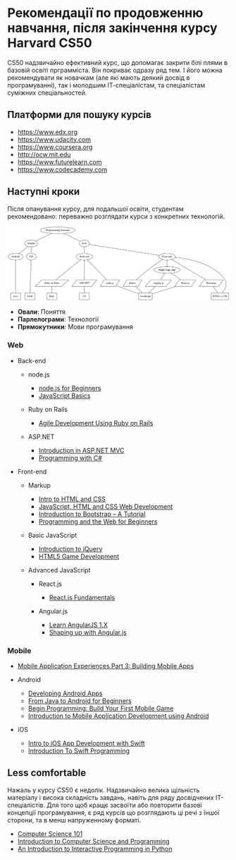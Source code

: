 # Рекомендації по продовженню навчання, після закінчення курсу **Harvard CS50**

CS50 надзвичайно ефективний курс, що допомагає закрити білі плями в базовій освіті прграмміста. Він покриває одразу ряд тем. І його можна рекомендувати як новачкам (але які мають деякий досвід в програмуванні), так і молодшим ІТ-спеціалістам, та спеціалістам суміжних спеціальностей.

## Платформи для пошуку курсів

- https://www.edx.org
- https://www.udacity.com
- https://www.coursera.org
- http://ocw.mit.edu
- https://www.futurelearn.com
- https://www.codecademy.com

## Наступні кроки

Після опанування курсу, для подальшої освіти, студентам рекомендовано: переважно розглядати курси з конкретних технологій.

![Programming Landscape](assets/plscape.png?raw=true)
- **Овали**: Поняття
- **Парлелограми**: Технології
- **Прямокутники**: Мови програмування

### Web

- Back-end
  - node.js
    - [node.js for Beginners](https://www.youtube.com/playlist?list=PL6gx4Cwl9DGBMdkKFn3HasZnnAqVjzHn_)
    - [JavaScript Basics](https://www.udacity.com/course/javascript-basics--ud804)

  - Ruby on Rails
    - [Agile Development Using Ruby on Rails](https://www.edx.org/xseries/agile-development-using-ruby-rails)

  - ASP.NET
    - [Introduction in ASP.NET MVC](https://mva.microsoft.com/ru/training-courses/-asp-net-mvc-8322?l=eTXjmit7_304984382)
    - [Programming with C#](https://prod-edx-mktg-edit.edx.org/course/programming-c-microsoft-dev204x-2)

- Front-end
  - Markup
    - [Intro to HTML and CSS](https://www.udacity.com/course/html5-game-development--cs255)
    - [JavaScript, HTML and CSS Web Development](https://www.edx.org/course/javascript-html-css-web-development-microsoft-dev211-1x)
    - [Introduction to Bootstrap – A Tutorial](https://www.edx.org/course/introduction-bootstrap-tutorial-microsoft-dev203x-0)
    - [Programming and the Web for Beginners](https://www.coursera.org/learn/duke-programming-web)

  - Basic JavaScript
    - [Introduction to jQuery](https://www.edx.org/course/introduction-jquery-microsoft-dev208x-1)
    - [HTML5 Game Development](https://www.udacity.com/course/html5-game-development--cs255)

  - Advanced JavaScript
    - React.js
      - [React.js Fundamentals](http://reactjsprogram.teachable.com/courses/reactjsfundamentals)

    - Angular.js
      - [Learn AngularJS 1.X](https://www.codecademy.com/learn/learn-angularjs)
      - [Shaping up with Angular.js](https://www.codeschool.com/courses/shaping-up-with-angular-js)

### Mobile

- [Mobile Application Experiences Part 3: Building Mobile Apps](https://www.edx.org/course/mobile-application-experiences-part-3-mitx-21w-789-3x#!)

- Android
  - [Developing Android Apps](https://www.udacity.com/course/developing-android-apps--ud853)
  - [From Java to Android for Beginners](https://www.edx.org/xseries/java-android-beginners)
  - [Begin Programming: Build Your First Mobile Game](https://www.edx.org/xseries/java-android-beginners)
  - [Introduction to Mobile Application Development using Android](https://www.edx.org/course/introduction-mobile-application-hkustx-comp107x-0)

- iOS
  - [Intro to iOS App Development with Swift](https://www.udacity.com/course/intro-to-ios-app-development-with-swift--ud585)
  - [Introduction To Swift Programming](https://www.coursera.org/learn/swift-programming)

## Less comfortable

Нажаль у курсу CS50 є недолік. Надзвичайно велика щільність матеріалу і висока складність завдань, навіть для ряду досвідчених ІТ-спеціалістів. Для того щоб кращє засвоїти або повторити базові концепції програмування, є ряд курсів що розглядають ці речі з їншої сторони, та в менш напруженному форматі.

- [Computer Science 101](https://www.coursera.org/course/cs101)
- [Introduction to Computer Science and Programming](http://ocw.mit.edu/courses/electrical-engineering-and-computer-science/6-00-introduction-to-computer-science-and-programming-fall-2008/)
- [An Introduction to Interactive Programming in Python](https://www.coursera.org/course/interactivepython1
)
